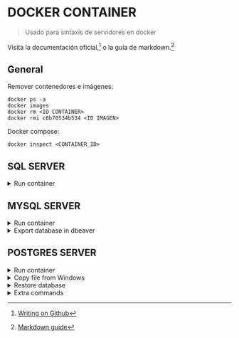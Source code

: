 # DOCKER CONTAINER
>Usado para sintaxis de servidores en docker

Visita la documentación oficial,[^1] o la guía de markdown.[^2]

## General
Remover contenedores e imágenes:
```Shell
docker ps -a
docker images
docker rm <ID CONTAINER>
docker rmi c6b70534b534 <ID IMAGEN>
```
Docker compose: 
```Shell
docker inspect <CONTAINER_ID>
```

## SQL SERVER

<details><summary>Run container</summary>
<p>

```Shell
docker pull mcr.microsoft.com/mssql/server:2017-latest
docker run -e "ACCEPT_EULA=Y" -e "SA_PASSWORD=docker@UPC09"-e "MSSQL_PID=Express"  -p 1433:1433 --name sql-server --hostname dbsql -d mcr.microsoft.com/mssql/server:2017-latest
docker run -e "ACCEPT_EULA=Y" -e "SA_PASSWORD=docker@TPA09" -p 1433:1433 --name sql-server-2019 -d mcr.microsoft.com/mssql/server:2019-latest
```

</p>
</details>

## MYSQL SERVER

<details><summary>Run container</summary>
<p>

```Shell
docker pull mysql
docker run --name mysql-server -e MYSQL_ROOT_PASSWORD=docker@UPC -p 3306:3306 -d mysql:latest
```

> Optional: 
> ```
> docker run --name mysql -h hostmysql -u root -e MYSQL_ROOT_PASSWORD=docker@SD -d mysql -p 3366:3306 --protocol=tcp 
> ```


</p>
</details>

<details><summary>Export database in dbeaver</summary>
<p>

| Description | Command |
| --- | --- |
| 1. Connect to the bash | `docker exec -it CONTAINER_ID bash`  |
| 2. Login like root | `mysql --user=root --password`|
| 3. Chante to native password | `ALTER USER 'username' IDENTIFIED WITH mysql_native_password BY 'password';`|

Try export the dump database
</p>
</details>

## POSTGRES SERVER

<details><summary>Run container</summary>
<p>

```Shell
docker pull postgres
docker run --name postgresql-server -e POSTGRES_PASSWORD=docker -p 5432:5432 -d postgres
```

</p>
</details>

<details><summary>Copy file from Windows</summary>
<p>

```Shell
docker exec -i -t <CONTAINER_ID> /bin/bash
cd home
mkdir micv
exit
docker cp C:\Users\rleon\Documents\repo\own\TPA.General\MICV\dump\micv_prod_27042022.sql micv-postgres:/home/micv/
```

</p>
</details>

<details><summary>Restore database</summary>
<p>

```Shell
root: psql -U postgres --quiet -W -h localhost micv_prod < micv_prod_15072021.sql
```

</p>
</details>

<details><summary>Extra commands</summary>
<p>

```Shell
\conninfo
\q
\c micv_prod
```

</p>
</details>

[^1]: [Writing on Github](https://docs.github.com/en/get-started/writing-on-github/getting-started-with-writing-and-formatting-on-github/about-writing-and-formatting-on-github)
[^2]: [Markdown guide](https://www.markdownguide.org/getting-started/)
